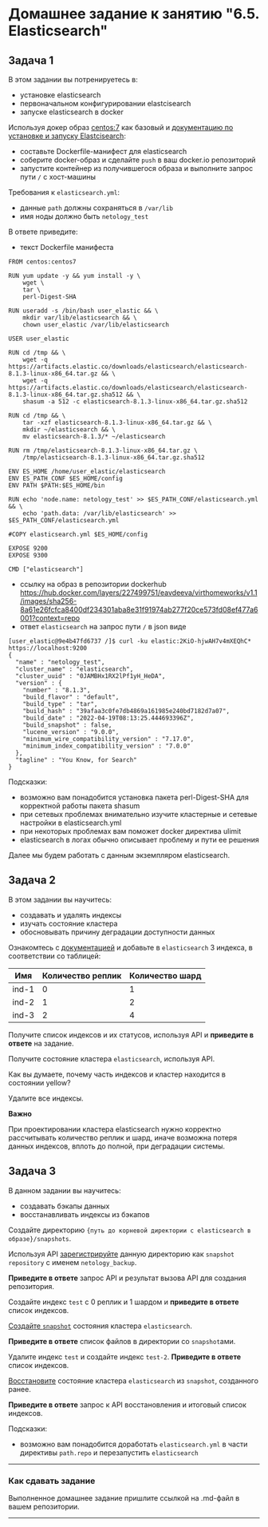 # Домашнее задание к занятию "6.5. Elasticsearch"

## Задача 1

В этом задании вы потренируетесь в:
- установке elasticsearch
- первоначальном конфигурировании elastcisearch
- запуске elasticsearch в docker

Используя докер образ [centos:7](https://hub.docker.com/_/centos) как базовый и 
[документацию по установке и запуску Elastcisearch](https://www.elastic.co/guide/en/elasticsearch/reference/current/targz.html):

- составьте Dockerfile-манифест для elasticsearch
- соберите docker-образ и сделайте `push` в ваш docker.io репозиторий
- запустите контейнер из получившегося образа и выполните запрос пути `/` c хост-машины

Требования к `elasticsearch.yml`:
- данные `path` должны сохраняться в `/var/lib`
- имя ноды должно быть `netology_test`

В ответе приведите:
- текст Dockerfile манифеста
```shell
FROM centos:centos7

RUN yum update -y && yum install -y \
    wget \
    tar \
    perl-Digest-SHA

RUN useradd -s /bin/bash user_elastic && \
    mkdir var/lib/elasticsearch && \
    chown user_elastic /var/lib/elasticsearch

USER user_elastic

RUN cd /tmp && \
    wget -q https://artifacts.elastic.co/downloads/elasticsearch/elasticsearch-8.1.3-linux-x86_64.tar.gz && \
    wget -q https://artifacts.elastic.co/downloads/elasticsearch/elasticsearch-8.1.3-linux-x86_64.tar.gz.sha512 && \
    shasum -a 512 -c elasticsearch-8.1.3-linux-x86_64.tar.gz.sha512

RUN cd /tmp && \
    tar -xzf elasticsearch-8.1.3-linux-x86_64.tar.gz && \
    mkdir ~/elasticsearch && \
    mv elasticsearch-8.1.3/* ~/elasticsearch

RUN rm /tmp/elasticsearch-8.1.3-linux-x86_64.tar.gz \
    /tmp/elasticsearch-8.1.3-linux-x86_64.tar.gz.sha512

ENV ES_HOME /home/user_elastic/elasticsearch
ENV ES_PATH_CONF $ES_HOME/config
ENV PATH $PATH:$ES_HOME/bin

RUN echo 'node.name: netology_test' >> $ES_PATH_CONF/elasticsearch.yml && \
    echo 'path.data: /var/lib/elasticsearch' >> $ES_PATH_CONF/elasticsearch.yml

#COPY elasticsearch.yml $ES_HOME/config

EXPOSE 9200
EXPOSE 9300

CMD ["elasticsearch"] 
```
- ссылку на образ в репозитории dockerhub
https://hub.docker.com/layers/227499751/eavdeeva/virthomeworks/v1.1/images/sha256-8a61e26fcfca8400df234301aba8e31f91974ab277f20ce573fd08ef477a6001?context=repo
- ответ `elasticsearch` на запрос пути `/` в json виде
```shell
[user_elastic@9e4b47fd6737 /]$ curl -ku elastic:2KiO-hjwAH7v4mXEQhC* https://localhost:9200
{
  "name" : "netology_test",
  "cluster_name" : "elasticsearch",
  "cluster_uuid" : "0JAMBHx1RX2lPf1yH_HeDA",
  "version" : {
    "number" : "8.1.3",
    "build_flavor" : "default",
    "build_type" : "tar",
    "build_hash" : "39afaa3c0fe7db4869a161985e240bd7182d7a07",
    "build_date" : "2022-04-19T08:13:25.444693396Z",
    "build_snapshot" : false,
    "lucene_version" : "9.0.0",
    "minimum_wire_compatibility_version" : "7.17.0",
    "minimum_index_compatibility_version" : "7.0.0"
  },
  "tagline" : "You Know, for Search"
}
```
Подсказки:
- возможно вам понадобится установка пакета perl-Digest-SHA для корректной работы пакета shasum
- при сетевых проблемах внимательно изучите кластерные и сетевые настройки в elasticsearch.yml
- при некоторых проблемах вам поможет docker директива ulimit
- elasticsearch в логах обычно описывает проблему и пути ее решения

Далее мы будем работать с данным экземпляром elasticsearch.

## Задача 2

В этом задании вы научитесь:
- создавать и удалять индексы
- изучать состояние кластера
- обосновывать причину деградации доступности данных

Ознакомтесь с [документацией](https://www.elastic.co/guide/en/elasticsearch/reference/current/indices-create-index.html) 
и добавьте в `elasticsearch` 3 индекса, в соответствии со таблицей:

| Имя | Количество реплик | Количество шард |
|-----|-------------------|-----------------|
| ind-1| 0 | 1 |
| ind-2 | 1 | 2 |
| ind-3 | 2 | 4 |

Получите список индексов и их статусов, используя API и **приведите в ответе** на задание.

Получите состояние кластера `elasticsearch`, используя API.

Как вы думаете, почему часть индексов и кластер находится в состоянии yellow?

Удалите все индексы.

**Важно**

При проектировании кластера elasticsearch нужно корректно рассчитывать количество реплик и шард,
иначе возможна потеря данных индексов, вплоть до полной, при деградации системы.

## Задача 3

В данном задании вы научитесь:
- создавать бэкапы данных
- восстанавливать индексы из бэкапов

Создайте директорию `{путь до корневой директории с elasticsearch в образе}/snapshots`.

Используя API [зарегистрируйте](https://www.elastic.co/guide/en/elasticsearch/reference/current/snapshots-register-repository.html#snapshots-register-repository) 
данную директорию как `snapshot repository` c именем `netology_backup`.

**Приведите в ответе** запрос API и результат вызова API для создания репозитория.

Создайте индекс `test` с 0 реплик и 1 шардом и **приведите в ответе** список индексов.

[Создайте `snapshot`](https://www.elastic.co/guide/en/elasticsearch/reference/current/snapshots-take-snapshot.html) 
состояния кластера `elasticsearch`.

**Приведите в ответе** список файлов в директории со `snapshot`ами.

Удалите индекс `test` и создайте индекс `test-2`. **Приведите в ответе** список индексов.

[Восстановите](https://www.elastic.co/guide/en/elasticsearch/reference/current/snapshots-restore-snapshot.html) состояние
кластера `elasticsearch` из `snapshot`, созданного ранее. 

**Приведите в ответе** запрос к API восстановления и итоговый список индексов.

Подсказки:
- возможно вам понадобится доработать `elasticsearch.yml` в части директивы `path.repo` и перезапустить `elasticsearch`

---

### Как cдавать задание

Выполненное домашнее задание пришлите ссылкой на .md-файл в вашем репозитории.

---
